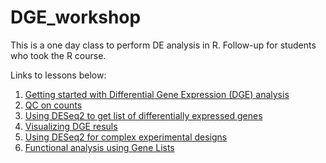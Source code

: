 # DGE_workshop


This is a one day class to perform DE analysis in R. Follow-up for students who took the R course.

Links to lessons below:

1. [Getting started with Differential Gene Expression (DGE) analysis](https://github.com/hbctraining/DGE_workshop/blob/master/lessons/01_DEG_getting_started.md)
2. [QC on counts](https://github.com/hbctraining/DGE_workshop/blob/master/lessons/02_DEG_QC_analysis.md)
3. [Using DESeq2 to get list of differentially expressed genes](https://github.com/hbctraining/DGE_workshop/blob/master/lessons/03_DEG_deseq2.md)
4. [Visualizing DGE resuls](https://github.com/hbctraining/DGE_workshop/blob/master/lessons/04_DEG_visualizing_results.md)
5. [Using DESeq2 for complex experimental designs](https://github.com/hbctraining/DGE_workshop/blob/master/lessons/05_DEG_LRT.md)
6. [Functional analysis using Gene Lists](https://github.com/hbctraining/DGE_workshop/blob/master/lessons/06_functional_analysis.md)

